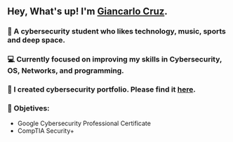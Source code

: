 ## Hey, What's up! I'm [Giancarlo Cruz](https://www.linkedin.com/in/giancarlocruzh).

### 🔭 A cybersecurity student who likes technology, music, sports and deep space. 
### 💻 Currently focused on improving my skills in Cybersecurity, OS, Networks, and programming. 
### 🔐 I created cybersecurity portfolio. Please find it [here](https://github.com/giankcruz/cybersecportolio).
### 🎯 Objetives:
* Google Cybersecurity Professional Certificate
* CompTIA Security+
  
<!--
**giankcruz/giankcruz** is a ✨ _special_ ✨ repository because its `README.md` (this file) appears on your GitHub profile.

Here are some ideas to get you started:

- 🔭 I’m currently working on ...
- 🌱 I’m currently learning ...
- 👯 I’m looking to collaborate on ...
- 🤔 I’m looking for help with ...
- 💬 Ask me about ...
- 📫 How to reach me: ...
- 😄 Pronouns: ...
- ⚡ Fun fact: ...
-->
